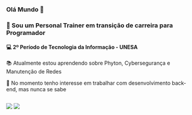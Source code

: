 ### Olá Mundo 👋


<h3>💪 Sou um Personal Trainer em transição de carreira para Programador </h3>
<h4>💻 2º Período de Tecnologia da Informação - UNESA </h4>
<p> 📚 Atualmente estou aprendendo sobre Phyton, Cybersegurança e Manutenção de Redes </p>
<p> 👔 No momento tenho interesse em trabalhar com desenvolvimento back-end, mas nunca se sabe </p>

##

<div>
<a href = "mailto:viniciusfranco56@gmail.com"><img src="https://img.shields.io/badge/-Gmail-%23333?style=for-the-badge&logo=gmail&logoColor=white" target="_blank"></a>
  <a href="https://www.linkedin.com/in/viniciusfo" target="_blank"><img src="https://img.shields.io/badge/-LinkedIn-%230077B5?style=for-the-badge&logo=linkedin&logoColor=white" target="_blank"></a> 
</div>
